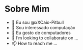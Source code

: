 # Sobre Mim
- 👋 Eu sou @xXCaio-Pitbull
- 👀 Sou interessado computação
- 🌱 Eu gosto de computadores
- 💞️ I’m looking to collaborate on ...
- 📫 How to reach me ...
